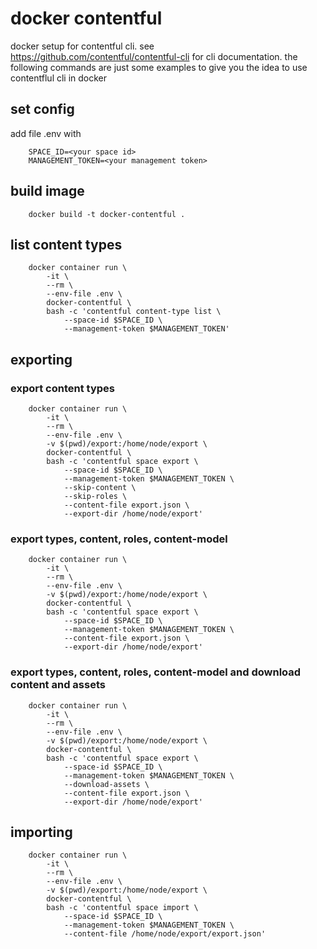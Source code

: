 # docker contentful
docker setup for contentful cli. see https://github.com/contentful/contentful-cli for cli documentation. the following commands are just some examples to give you the idea to use contentflul cli in docker

## set config
add file .env with
```
    SPACE_ID=<your space id>
    MANAGEMENT_TOKEN=<your management token>
```

## build image
```
    docker build -t docker-contentful .
```

## list content types
```
    docker container run \
        -it \
        --rm \
        --env-file .env \
        docker-contentful \
        bash -c 'contentful content-type list \
            --space-id $SPACE_ID \
            --management-token $MANAGEMENT_TOKEN'
```

## exporting

### export content types
```
    docker container run \
        -it \
        --rm \
        --env-file .env \
        -v $(pwd)/export:/home/node/export \
        docker-contentful \
        bash -c 'contentful space export \
            --space-id $SPACE_ID \
            --management-token $MANAGEMENT_TOKEN \
            --skip-content \
            --skip-roles \
            --content-file export.json \
            --export-dir /home/node/export'
```

### export types, content, roles, content-model
```
    docker container run \
        -it \
        --rm \
        --env-file .env \
        -v $(pwd)/export:/home/node/export \
        docker-contentful \
        bash -c 'contentful space export \
            --space-id $SPACE_ID \
            --management-token $MANAGEMENT_TOKEN \
            --content-file export.json \
            --export-dir /home/node/export'
```

### export types, content, roles, content-model and download content and assets
```
    docker container run \
        -it \
        --rm \
        --env-file .env \
        -v $(pwd)/export:/home/node/export \
        docker-contentful \
        bash -c 'contentful space export \
            --space-id $SPACE_ID \
            --management-token $MANAGEMENT_TOKEN \
            --download-assets \
            --content-file export.json \
            --export-dir /home/node/export'
```

## importing
```
    docker container run \
        -it \
        --rm \
        --env-file .env \
        -v $(pwd)/export:/home/node/export \
        docker-contentful \
        bash -c 'contentful space import \
            --space-id $SPACE_ID \
            --management-token $MANAGEMENT_TOKEN \
            --content-file /home/node/export/export.json'
```
